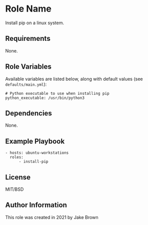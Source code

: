 Role Name
=========

Install pip on a linux system.

Requirements
------------

None.

Role Variables
--------------

Available variables are listed below, along with default values (see `defaults/main.yml`):
```
# Python executable to use when installing pip
python_executable: /usr/bin/python3
```

Dependencies
------------

None.

Example Playbook
----------------

```
- hosts: ubuntu-workstations
  roles:
      - install-pip
```

License
-------

MIT/BSD

Author Information
------------------

This role was created in 2021 by Jake Brown
